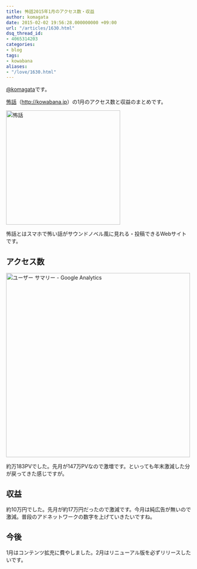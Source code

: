 ```yaml
---
title: 怖話2015年1月のアクセス数・収益
author: komagata
date: 2015-02-02 19:56:28.000000000 +09:00
url: "/articles/1630.html"
dsq_thread_id:
- 4065314203
categories:
- blog
tags:
- kowabana
aliases:
- "/love/1630.html"
---
```

[@komagata][1]です。

<a title="怖話" href="http://kowabana.jp" target="_blank">怖話</a>（<a title="怖話" href="http://kowabana.jp" target="_blank">http://kowabana.jp</a>）の1月のアクセス数と収益のまとめです。


  <a href="http://kowabana.jp"><img alt="怖話" width="310px" src="http://i.gyazo.com/ff5b492d054535e070efa53593bbbc26.png" /></a>


怖話とはスマホで怖い話がサウンドノベル風に見れる・投稿できるWebサイトです。

## アクセス数


  <img alt="ユーザー サマリー - Google Analytics" src="http://i.gyazo.com/b263f7e65241e915fd24c92fa4b30397.png" width="500px" />


約万183PVでした。先月が147万PVなので激増です。といっても年末激減した分が戻ってきた感じですが。

## 収益

約10万円でした。先月が約17万円だったので激減です。今月は純広告が無いので激減。普段のアドネットワークの数字を上げていきたいですね。

## 今後

1月はコンテンツ拡充に費やしました。2月はリニューアル版を必ずリリースしたいです。

 [1]: http://twitter.com/komagata